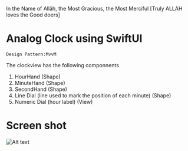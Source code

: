 In the Name of Allâh, the Most Gracious, the Most Merciful
[Truly ALLAH loves the Good doers]

# Analog Clock using SwiftUI

```Design Pattern:MvvM```

The clockview has the following componnents
1. HourHand (Shape)
2. MinuteHand (Shape)
3. SecondHand (Shape)
4. Line Dial (line used to mark the position of each minute) (Shape)
5. Numeric Dial (hour label) (View)


# Screen shot
![Alt text](ScreenShot/ScreenShot.png?raw=true "Analog Clock")
